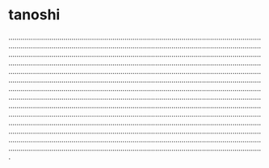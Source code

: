 # tanoshi

.........................................................................................................................................................................................................................................................................................................................................................................................................................................................................................................................................................................................................................................................................................................................................................................................................................................................................................................................................................................................................................................................................................................................................................................................................................................................................................................................................................................................................................................................................................................................................................................................................................................................................................................................................................................................................